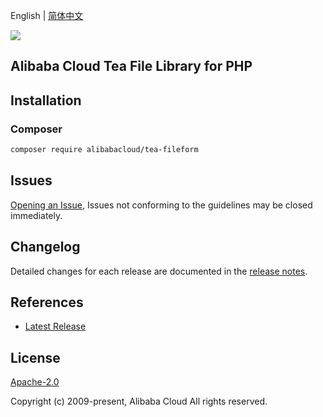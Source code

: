 English | [简体中文](README-CN.md)

![](https://aliyunsdk-pages.alicdn.com/icons/AlibabaCloud.svg)

## Alibaba Cloud Tea File Library for PHP

## Installation

### Composer

```bash
composer require alibabacloud/tea-fileform
```

## Issues

[Opening an Issue](https://github.com/aliyun/tea-fileform/issues/new), Issues not conforming to the guidelines may be closed immediately.

## Changelog

Detailed changes for each release are documented in the [release notes](./ChangeLog.txt).

## References

* [Latest Release](https://github.com/aliyun/tea-fileform)

## License

[Apache-2.0](http://www.apache.org/licenses/LICENSE-2.0)

Copyright (c) 2009-present, Alibaba Cloud All rights reserved.
